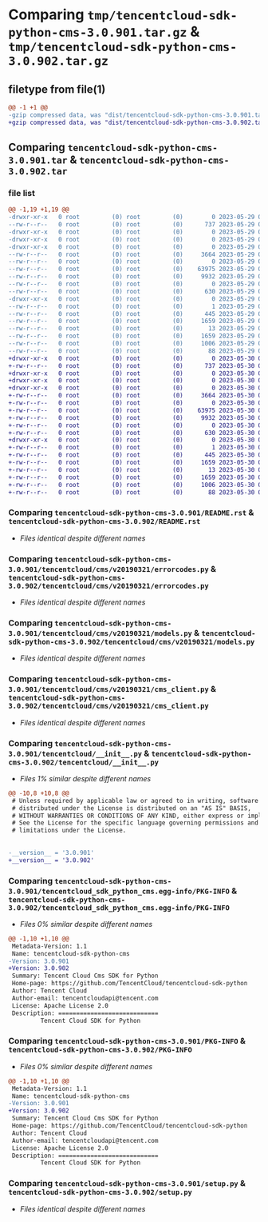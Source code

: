 # Comparing `tmp/tencentcloud-sdk-python-cms-3.0.901.tar.gz` & `tmp/tencentcloud-sdk-python-cms-3.0.902.tar.gz`

## filetype from file(1)

```diff
@@ -1 +1 @@
-gzip compressed data, was "dist/tencentcloud-sdk-python-cms-3.0.901.tar", last modified: Mon May 29 02:24:01 2023, max compression
+gzip compressed data, was "dist/tencentcloud-sdk-python-cms-3.0.902.tar", last modified: Tue May 30 00:19:52 2023, max compression
```

## Comparing `tencentcloud-sdk-python-cms-3.0.901.tar` & `tencentcloud-sdk-python-cms-3.0.902.tar`

### file list

```diff
@@ -1,19 +1,19 @@
-drwxr-xr-x   0 root         (0) root         (0)        0 2023-05-29 02:24:01.000000 tencentcloud-sdk-python-cms-3.0.901/
--rw-r--r--   0 root         (0) root         (0)      737 2023-05-29 02:24:01.000000 tencentcloud-sdk-python-cms-3.0.901/README.rst
-drwxr-xr-x   0 root         (0) root         (0)        0 2023-05-29 02:24:01.000000 tencentcloud-sdk-python-cms-3.0.901/tencentcloud/
-drwxr-xr-x   0 root         (0) root         (0)        0 2023-05-29 02:24:01.000000 tencentcloud-sdk-python-cms-3.0.901/tencentcloud/cms/
-drwxr-xr-x   0 root         (0) root         (0)        0 2023-05-29 02:24:01.000000 tencentcloud-sdk-python-cms-3.0.901/tencentcloud/cms/v20190321/
--rw-r--r--   0 root         (0) root         (0)     3664 2023-05-29 02:24:01.000000 tencentcloud-sdk-python-cms-3.0.901/tencentcloud/cms/v20190321/errorcodes.py
--rw-r--r--   0 root         (0) root         (0)        0 2023-05-29 02:24:01.000000 tencentcloud-sdk-python-cms-3.0.901/tencentcloud/cms/v20190321/__init__.py
--rw-r--r--   0 root         (0) root         (0)    63975 2023-05-29 02:24:01.000000 tencentcloud-sdk-python-cms-3.0.901/tencentcloud/cms/v20190321/models.py
--rw-r--r--   0 root         (0) root         (0)     9932 2023-05-29 02:24:01.000000 tencentcloud-sdk-python-cms-3.0.901/tencentcloud/cms/v20190321/cms_client.py
--rw-r--r--   0 root         (0) root         (0)        0 2023-05-29 02:24:01.000000 tencentcloud-sdk-python-cms-3.0.901/tencentcloud/cms/__init__.py
--rw-r--r--   0 root         (0) root         (0)      630 2023-05-29 02:24:01.000000 tencentcloud-sdk-python-cms-3.0.901/tencentcloud/__init__.py
-drwxr-xr-x   0 root         (0) root         (0)        0 2023-05-29 02:24:01.000000 tencentcloud-sdk-python-cms-3.0.901/tencentcloud_sdk_python_cms.egg-info/
--rw-r--r--   0 root         (0) root         (0)        1 2023-05-29 02:24:01.000000 tencentcloud-sdk-python-cms-3.0.901/tencentcloud_sdk_python_cms.egg-info/dependency_links.txt
--rw-r--r--   0 root         (0) root         (0)      445 2023-05-29 02:24:01.000000 tencentcloud-sdk-python-cms-3.0.901/tencentcloud_sdk_python_cms.egg-info/SOURCES.txt
--rw-r--r--   0 root         (0) root         (0)     1659 2023-05-29 02:24:01.000000 tencentcloud-sdk-python-cms-3.0.901/tencentcloud_sdk_python_cms.egg-info/PKG-INFO
--rw-r--r--   0 root         (0) root         (0)       13 2023-05-29 02:24:01.000000 tencentcloud-sdk-python-cms-3.0.901/tencentcloud_sdk_python_cms.egg-info/top_level.txt
--rw-r--r--   0 root         (0) root         (0)     1659 2023-05-29 02:24:01.000000 tencentcloud-sdk-python-cms-3.0.901/PKG-INFO
--rw-r--r--   0 root         (0) root         (0)     1006 2023-05-29 02:24:01.000000 tencentcloud-sdk-python-cms-3.0.901/setup.py
--rw-r--r--   0 root         (0) root         (0)       88 2023-05-29 02:24:01.000000 tencentcloud-sdk-python-cms-3.0.901/setup.cfg
+drwxr-xr-x   0 root         (0) root         (0)        0 2023-05-30 00:19:52.000000 tencentcloud-sdk-python-cms-3.0.902/
+-rw-r--r--   0 root         (0) root         (0)      737 2023-05-30 00:19:52.000000 tencentcloud-sdk-python-cms-3.0.902/README.rst
+drwxr-xr-x   0 root         (0) root         (0)        0 2023-05-30 00:19:52.000000 tencentcloud-sdk-python-cms-3.0.902/tencentcloud/
+drwxr-xr-x   0 root         (0) root         (0)        0 2023-05-30 00:19:52.000000 tencentcloud-sdk-python-cms-3.0.902/tencentcloud/cms/
+drwxr-xr-x   0 root         (0) root         (0)        0 2023-05-30 00:19:52.000000 tencentcloud-sdk-python-cms-3.0.902/tencentcloud/cms/v20190321/
+-rw-r--r--   0 root         (0) root         (0)     3664 2023-05-30 00:19:52.000000 tencentcloud-sdk-python-cms-3.0.902/tencentcloud/cms/v20190321/errorcodes.py
+-rw-r--r--   0 root         (0) root         (0)        0 2023-05-30 00:19:52.000000 tencentcloud-sdk-python-cms-3.0.902/tencentcloud/cms/v20190321/__init__.py
+-rw-r--r--   0 root         (0) root         (0)    63975 2023-05-30 00:19:52.000000 tencentcloud-sdk-python-cms-3.0.902/tencentcloud/cms/v20190321/models.py
+-rw-r--r--   0 root         (0) root         (0)     9932 2023-05-30 00:19:52.000000 tencentcloud-sdk-python-cms-3.0.902/tencentcloud/cms/v20190321/cms_client.py
+-rw-r--r--   0 root         (0) root         (0)        0 2023-05-30 00:19:52.000000 tencentcloud-sdk-python-cms-3.0.902/tencentcloud/cms/__init__.py
+-rw-r--r--   0 root         (0) root         (0)      630 2023-05-30 00:19:52.000000 tencentcloud-sdk-python-cms-3.0.902/tencentcloud/__init__.py
+drwxr-xr-x   0 root         (0) root         (0)        0 2023-05-30 00:19:52.000000 tencentcloud-sdk-python-cms-3.0.902/tencentcloud_sdk_python_cms.egg-info/
+-rw-r--r--   0 root         (0) root         (0)        1 2023-05-30 00:19:52.000000 tencentcloud-sdk-python-cms-3.0.902/tencentcloud_sdk_python_cms.egg-info/dependency_links.txt
+-rw-r--r--   0 root         (0) root         (0)      445 2023-05-30 00:19:52.000000 tencentcloud-sdk-python-cms-3.0.902/tencentcloud_sdk_python_cms.egg-info/SOURCES.txt
+-rw-r--r--   0 root         (0) root         (0)     1659 2023-05-30 00:19:52.000000 tencentcloud-sdk-python-cms-3.0.902/tencentcloud_sdk_python_cms.egg-info/PKG-INFO
+-rw-r--r--   0 root         (0) root         (0)       13 2023-05-30 00:19:52.000000 tencentcloud-sdk-python-cms-3.0.902/tencentcloud_sdk_python_cms.egg-info/top_level.txt
+-rw-r--r--   0 root         (0) root         (0)     1659 2023-05-30 00:19:52.000000 tencentcloud-sdk-python-cms-3.0.902/PKG-INFO
+-rw-r--r--   0 root         (0) root         (0)     1006 2023-05-30 00:19:52.000000 tencentcloud-sdk-python-cms-3.0.902/setup.py
+-rw-r--r--   0 root         (0) root         (0)       88 2023-05-30 00:19:52.000000 tencentcloud-sdk-python-cms-3.0.902/setup.cfg
```

### Comparing `tencentcloud-sdk-python-cms-3.0.901/README.rst` & `tencentcloud-sdk-python-cms-3.0.902/README.rst`

 * *Files identical despite different names*

### Comparing `tencentcloud-sdk-python-cms-3.0.901/tencentcloud/cms/v20190321/errorcodes.py` & `tencentcloud-sdk-python-cms-3.0.902/tencentcloud/cms/v20190321/errorcodes.py`

 * *Files identical despite different names*

### Comparing `tencentcloud-sdk-python-cms-3.0.901/tencentcloud/cms/v20190321/models.py` & `tencentcloud-sdk-python-cms-3.0.902/tencentcloud/cms/v20190321/models.py`

 * *Files identical despite different names*

### Comparing `tencentcloud-sdk-python-cms-3.0.901/tencentcloud/cms/v20190321/cms_client.py` & `tencentcloud-sdk-python-cms-3.0.902/tencentcloud/cms/v20190321/cms_client.py`

 * *Files identical despite different names*

### Comparing `tencentcloud-sdk-python-cms-3.0.901/tencentcloud/__init__.py` & `tencentcloud-sdk-python-cms-3.0.902/tencentcloud/__init__.py`

 * *Files 1% similar despite different names*

```diff
@@ -10,8 +10,8 @@
 # Unless required by applicable law or agreed to in writing, software
 # distributed under the License is distributed on an "AS IS" BASIS,
 # WITHOUT WARRANTIES OR CONDITIONS OF ANY KIND, either express or implied.
 # See the License for the specific language governing permissions and
 # limitations under the License.
 
 
-__version__ = '3.0.901'
+__version__ = '3.0.902'
```

### Comparing `tencentcloud-sdk-python-cms-3.0.901/tencentcloud_sdk_python_cms.egg-info/PKG-INFO` & `tencentcloud-sdk-python-cms-3.0.902/tencentcloud_sdk_python_cms.egg-info/PKG-INFO`

 * *Files 0% similar despite different names*

```diff
@@ -1,10 +1,10 @@
 Metadata-Version: 1.1
 Name: tencentcloud-sdk-python-cms
-Version: 3.0.901
+Version: 3.0.902
 Summary: Tencent Cloud Cms SDK for Python
 Home-page: https://github.com/TencentCloud/tencentcloud-sdk-python
 Author: Tencent Cloud
 Author-email: tencentcloudapi@tencent.com
 License: Apache License 2.0
 Description: ============================
         Tencent Cloud SDK for Python
```

### Comparing `tencentcloud-sdk-python-cms-3.0.901/PKG-INFO` & `tencentcloud-sdk-python-cms-3.0.902/PKG-INFO`

 * *Files 0% similar despite different names*

```diff
@@ -1,10 +1,10 @@
 Metadata-Version: 1.1
 Name: tencentcloud-sdk-python-cms
-Version: 3.0.901
+Version: 3.0.902
 Summary: Tencent Cloud Cms SDK for Python
 Home-page: https://github.com/TencentCloud/tencentcloud-sdk-python
 Author: Tencent Cloud
 Author-email: tencentcloudapi@tencent.com
 License: Apache License 2.0
 Description: ============================
         Tencent Cloud SDK for Python
```

### Comparing `tencentcloud-sdk-python-cms-3.0.901/setup.py` & `tencentcloud-sdk-python-cms-3.0.902/setup.py`

 * *Files identical despite different names*

